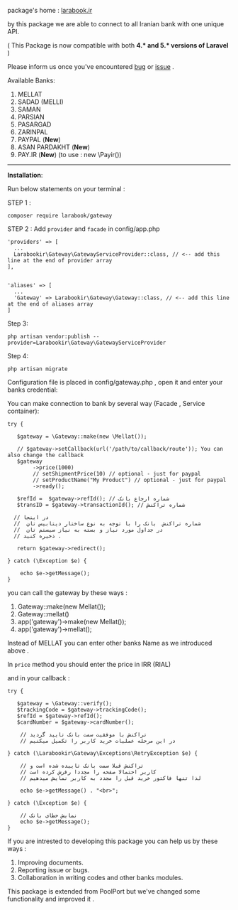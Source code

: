 



package's home : [larabook.ir](http://larabook.ir/اتصال-درگاه-بانک-لاراول/) 

by this  package we are able to connect to all Iranian bank with one unique API.

( This Package is now compatible with both **4.\* and 5.\* versions of Laravel** )

Please inform us once you've encountered [bug](https://github.com/larabook/gateway/issues) or [issue](https://github.com/larabook/gateway/issues)  .

Available Banks:
 1. MELLAT
 2. SADAD (MELLI)
 3. SAMAN
 4. PARSIAN
 5. PASARGAD
 6. ZARINPAL
 7. PAYPAL (**New**)
 8. ASAN PARDAKHT (**New**)
 9. PAY.IR (**New**) (to use : new \Payir())
----------


**Installation**:

Run below statements on your terminal :

STEP 1 : 

    composer require larabook/gateway
    
STEP 2 : Add `provider` and `facade` in config/app.php

    'providers' => [
      ...
      Larabookir\Gateway\GatewayServiceProvider::class, // <-- add this line at the end of provider array
    ],


    'aliases' => [
      ...
      'Gateway' => Larabookir\Gateway\Gateway::class, // <-- add this line at the end of aliases array
    ]

Step 3:  

    php artisan vendor:publish --provider=Larabookir\Gateway\GatewayServiceProvider

Step 4: 

    php artisan migrate


Configuration file is placed in config/gateway.php , open it and enter your banks credential:

You can make connection to bank by several way (Facade , Service container):

    try {
       
       $gateway = \Gateway::make(new \Mellat());

       // $gateway->setCallback(url('/path/to/callback/route')); You can also change the callback
       $gateway
            ->price(1000)
            // setShipmentPrice(10) // optional - just for paypal
            // setProductName("My Product") // optional - just for paypal
            ->ready();

       $refId =  $gateway->refId(); // شماره ارجاع بانک
       $transID = $gateway->transactionId(); // شماره تراکنش

      // در اینجا
      //  شماره تراکنش  بانک را با توجه به نوع ساختار دیتابیس تان 
      //  در جداول مورد نیاز و بسته به نیاز سیستم تان
      // ذخیره کنید .
      
       return $gateway->redirect();
       
    } catch (\Exception $e) {
       
       	echo $e->getMessage();
    }

you can call the gateway by these ways :
 1. Gateway::make(new Mellat());
 1. Gateway::mellat()
 2. app('gateway')->make(new Mellat());
 3. app('gateway')->mellat();

Instead of MELLAT you can enter other banks Name as we introduced above .

In `price` method you should enter the price in IRR (RIAL) 

and in your callback :

    try { 
       
       $gateway = \Gateway::verify();
       $trackingCode = $gateway->trackingCode();
       $refId = $gateway->refId();
       $cardNumber = $gateway->cardNumber();
       
        // تراکنش با موفقیت سمت بانک تایید گردید
        // در این مرحله عملیات خرید کاربر را تکمیل میکنیم
    
    } catch (\Larabookir\Gateway\Exceptions\RetryException $e) {
    
        // تراکنش قبلا سمت بانک تاییده شده است و
        // کاربر احتمالا صفحه را مجددا رفرش کرده است
        // لذا تنها فاکتور خرید قبل را مجدد به کاربر نمایش میدهیم
        
        echo $e->getMessage() . "<br>";
        
    } catch (\Exception $e) {
       
        // نمایش خطای بانک
        echo $e->getMessage();
    }  

If you are intrested to developing this package you can help us by these ways :

 1. Improving documents.
 2. Reporting issue or bugs.
 3. Collaboration in writing codes and other banks modules.

This package is extended from PoolPort  but we've changed some functionality and improved it .
